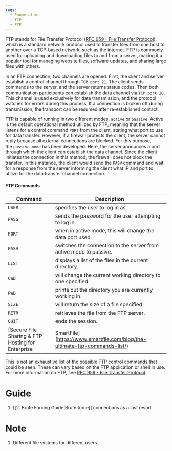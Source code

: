```yaml
---
tags:
  - Enumeration
  - TCP
  - FTP
---
```

FTP stands for File Transfer Protocol ([RFC 959 - File Transfer Protocol](https://datatracker.ietf.org/doc/html/rfc959)), which is a standard network protocol used to transfer files from one host to another over a TCP-based network, such as the internet. FTP is commonly used for uploading and downloading files to and from a server, making it a popular tool for managing website files, software updates, and sharing large files with others.

In an FTP connection, two channels are opened. First, the client and server establish a control channel through `TCP port 21`. The client sends commands to the server, and the server returns status codes. Then both communication participants can establish the data channel via `TCP port 20`. This channel is used exclusively for data transmission, and the protocol watches for errors during this process. If a connection is broken off during transmission, the transport can be resumed after re-established contact.

FTP is capable of running in two different modes, `active` or `passive`. Active is the default operational method utilized by FTP, meaning that the server listens for a control command `PORT` from the client, stating what port to use for data transfer. However, if a firewall protects the client, the server cannot reply because all external connections are blocked. For this purpose, the `passive mode` has been developed. Here, the server announces a port through which the client can establish the data channel. Since the client initiates the connection in this method, the firewall does not block the transfer. In this instance, the client would send the `PASV` command and wait for a response from the server informing the client what IP and port to utilize for the data transfer channel connection.

#### FTP Commands

|**Command**|**Description**|
|---|---|
|`USER`|specifies the user to log in as.|
|`PASS`|sends the password for the user attempting to log in.|
|`PORT`|when in active mode, this will change the data port used.|
|`PASV`|switches the connection to the server from active mode to passive.|
|`LIST`|displays a list of the files in the current directory.|
|`CWD`|will change the current working directory to one specified.|
|`PWD`|prints out the directory you are currently working in.|
|`SIZE`|will return the size of a file specified.|
|`RETR`|retrieves the file from the FTP server.|
|`QUIT`|ends the session.|
[Secure File Sharing & FTP Hosting for Enterprise | SmartFile](https://www.smartfile.com/blog/the-ultimate-ftp-commands-list/)

This is not an exhaustive list of the possible FTP control commands that could be seen. These can vary based on the FTP application or shell in use. For more information on FTP, see [RFC 959 - File Transfer Protocol](https://datatracker.ietf.org/doc/html/rfc959).
# Guide

1. [[2. Brute Forcing Guide|Brute force]] connections as a last resort  
# Note

1. Different file systems for different users

